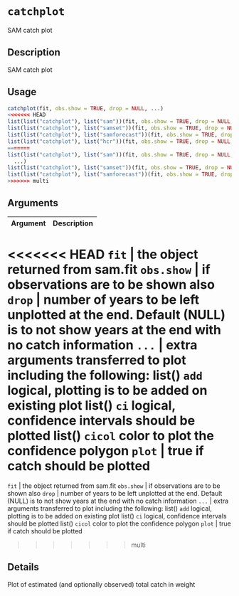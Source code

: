 # `catchplot`

SAM catch plot


## Description

SAM catch plot


## Usage

```r
catchplot(fit, obs.show = TRUE, drop = NULL, ...)
<<<<<<< HEAD
list(list("catchplot"), list("sam"))(fit, obs.show = TRUE, drop = NULL, plot = TRUE, ...)
list(list("catchplot"), list("samset"))(fit, obs.show = TRUE, drop = NULL, ...)
list(list("catchplot"), list("samforecast"))(fit, obs.show = TRUE, drop = NULL, ...)
list(list("catchplot"), list("hcr"))(fit, obs.show = TRUE, drop = NULL, ...)
=======
list(list("catchplot"), list("sam"))(fit, obs.show = TRUE, drop = NULL, plot = TRUE,
  ...)
list(list("catchplot"), list("samset"))(fit, obs.show = TRUE, drop = NULL, ...)
list(list("catchplot"), list("samforecast"))(fit, obs.show = TRUE, drop = NULL, ...)
>>>>>>> multi
```


## Arguments

Argument      |Description
------------- |----------------
<<<<<<< HEAD
`fit`     |     the object returned from sam.fit
`obs.show`     |     if observations are to be shown also
`drop`     |     number of years to be left unplotted at the end. Default (NULL) is to not show years at the end with no catch information
`...`     |     extra arguments transferred to plot including the following: list()  `add` logical, plotting is to be added on existing plot list()  `ci` logical, confidence intervals should be plotted list()  `cicol` color to plot the confidence polygon
`plot`     |     true if catch should be plotted
=======
```fit```     |     the object returned from sam.fit
```obs.show```     |     if observations are to be shown also
```drop```     |     number of years to be left unplotted at the end. Default (NULL) is to not show years at the end with no catch information
```...```     |     extra arguments transferred to plot including the following: list()  `add` logical, plotting is to be added on existing plot list()  `ci` logical, confidence intervals should be plotted list()  `cicol` color to plot the confidence polygon
```plot```     |     true if catch should be plotted
>>>>>>> multi


## Details

Plot of estimated (and optionally observed) total catch in weight


